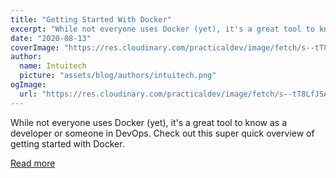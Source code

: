 ```yaml
---
title: "Getting Started With Docker"
excerpt: "While not everyone uses Docker (yet), it's a great tool to know as a developer or someone in DevOps. Check out this super quick overview of getting started with Docker."
date: "2020-08-13"
coverImage: "https://res.cloudinary.com/practicaldev/image/fetch/s--tT8LfJSA--/c_imagga_scale,f_auto,fl_progressive,h_420,q_auto,w_1000/https://cdn-images-1.medium.com/max/1600/1%2AqNp16xh5xBR3KQwpBIsKXQ.png"
author:
  name: Intuitech
  picture: "assets/blog/authors/intuitech.png"
ogImage:
  url: "https://res.cloudinary.com/practicaldev/image/fetch/s--tT8LfJSA--/c_imagga_scale,f_auto,fl_progressive,h_420,q_auto,w_1000/https://cdn-images-1.medium.com/max/1600/1%2AqNp16xh5xBR3KQwpBIsKXQ.png"
---
```


While not everyone uses Docker (yet), it's a great tool to know as a developer or someone in DevOps. Check out this super quick overview of getting started with Docker.

[Read more](https://dev.to/flippedcoding/getting-started-with-docker-5gib)
